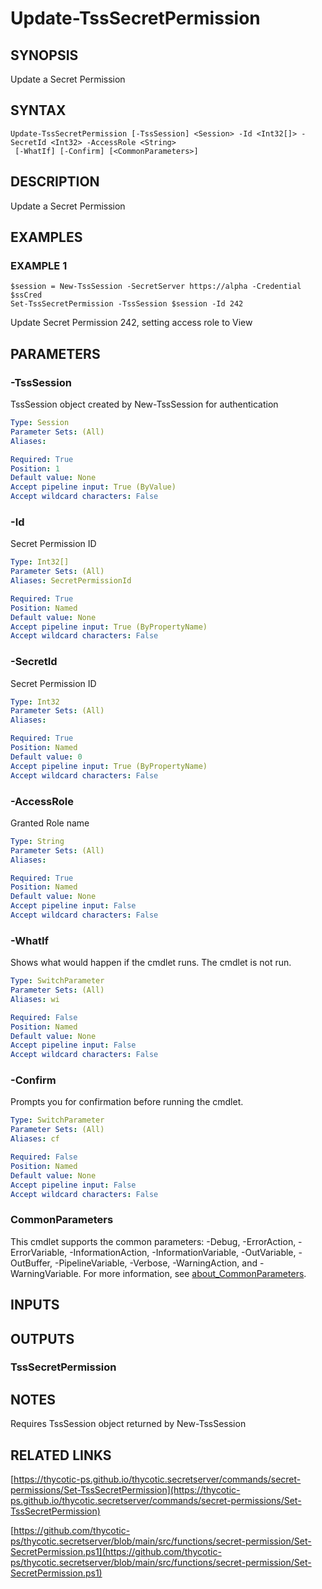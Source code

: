 # Update-TssSecretPermission

## SYNOPSIS
Update a Secret Permission

## SYNTAX

```
Update-TssSecretPermission [-TssSession] <Session> -Id <Int32[]> -SecretId <Int32> -AccessRole <String>
 [-WhatIf] [-Confirm] [<CommonParameters>]
```

## DESCRIPTION
Update a Secret Permission

## EXAMPLES

### EXAMPLE 1
```
$session = New-TssSession -SecretServer https://alpha -Credential $ssCred
Set-TssSecretPermission -TssSession $session -Id 242
```

Update Secret Permission 242, setting access role to View

## PARAMETERS

### -TssSession
TssSession object created by New-TssSession for authentication

```yaml
Type: Session
Parameter Sets: (All)
Aliases:

Required: True
Position: 1
Default value: None
Accept pipeline input: True (ByValue)
Accept wildcard characters: False
```

### -Id
Secret Permission ID

```yaml
Type: Int32[]
Parameter Sets: (All)
Aliases: SecretPermissionId

Required: True
Position: Named
Default value: None
Accept pipeline input: True (ByPropertyName)
Accept wildcard characters: False
```

### -SecretId
Secret Permission ID

```yaml
Type: Int32
Parameter Sets: (All)
Aliases:

Required: True
Position: Named
Default value: 0
Accept pipeline input: True (ByPropertyName)
Accept wildcard characters: False
```

### -AccessRole
Granted Role name

```yaml
Type: String
Parameter Sets: (All)
Aliases:

Required: True
Position: Named
Default value: None
Accept pipeline input: False
Accept wildcard characters: False
```

### -WhatIf
Shows what would happen if the cmdlet runs.
The cmdlet is not run.

```yaml
Type: SwitchParameter
Parameter Sets: (All)
Aliases: wi

Required: False
Position: Named
Default value: None
Accept pipeline input: False
Accept wildcard characters: False
```

### -Confirm
Prompts you for confirmation before running the cmdlet.

```yaml
Type: SwitchParameter
Parameter Sets: (All)
Aliases: cf

Required: False
Position: Named
Default value: None
Accept pipeline input: False
Accept wildcard characters: False
```

### CommonParameters
This cmdlet supports the common parameters: -Debug, -ErrorAction, -ErrorVariable, -InformationAction, -InformationVariable, -OutVariable, -OutBuffer, -PipelineVariable, -Verbose, -WarningAction, and -WarningVariable. For more information, see [about_CommonParameters](http://go.microsoft.com/fwlink/?LinkID=113216).

## INPUTS

## OUTPUTS

### TssSecretPermission
## NOTES
Requires TssSession object returned by New-TssSession

## RELATED LINKS

[https://thycotic-ps.github.io/thycotic.secretserver/commands/secret-permissions/Set-TssSecretPermission](https://thycotic-ps.github.io/thycotic.secretserver/commands/secret-permissions/Set-TssSecretPermission)

[https://github.com/thycotic-ps/thycotic.secretserver/blob/main/src/functions/secret-permission/Set-SecretPermission.ps1](https://github.com/thycotic-ps/thycotic.secretserver/blob/main/src/functions/secret-permission/Set-SecretPermission.ps1)

